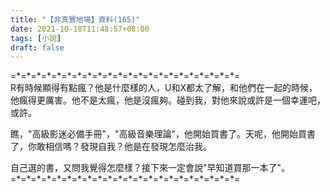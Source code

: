 ```yaml
---
title: "【非真實地場】資料(165)"
date: 2021-10-18T11:48:57+08:00
tags: [小說]
draft: false
---
```


=\*=\*=\*=\*=\*=\*=\*=\*=\*=\*=\*=\*=\*=\*=\*=\*=\*=\*=\*=\*=\*=\*=  
R有時候顯得有點瘋？他是什麼樣的人，U和X都太了解，和他們在一起的時候，他瘋得更厲害。他不是太瘋，他是沒瘋夠。碰到我，對他來說或許是一個幸運吧，或許。    

瞧，"高級影迷必備手冊"，"高級音樂理論"，他開始買書了。天呢，他開始買書了，你敢相信嗎？發現自我？他是在發現怎麼治我。  

自己選的書，又問我覺得怎麼樣？接下來一定會說"早知道買那一本了"。  
=\*=\*=\*=\*=\*=\*=\*=\*=\*=\*=\*=\*=\*=\*=\*=\*=\*=\*=\*=\*=\*=\*=  